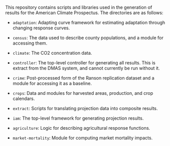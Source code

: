 This repository contains scripts and libraries used in the generation
of results for the American Climate Prospectus.  The directories are
as follows:

 - `adaptation`: Adapting curve framework for estimating adaptation
   through changing response curves.

 - `census`: The data used to describe county populations, and a
   module for accessing them.

 - `climate`: The CO2 concentration data.

 - `controller`: The top-level controller for generating all results.
   This is extract from the DMAS system, and cannot currently be run
   without it.

 - `crime`: Post-processed form of the Ranson replication dataset and
   a module for accessing it as a baseline.

 - `crops`: Data and modules for harvested areas, production, and crop
   calendars.

 - `extract`: Scripts for translating projection data into composite
   results.

 - `iam`: The top-level framework for generating projection results.

 - `agriculture`: Logic for describing agricultural response functions.

 - `market-mortality`: Module for computing market mortality impacts.

